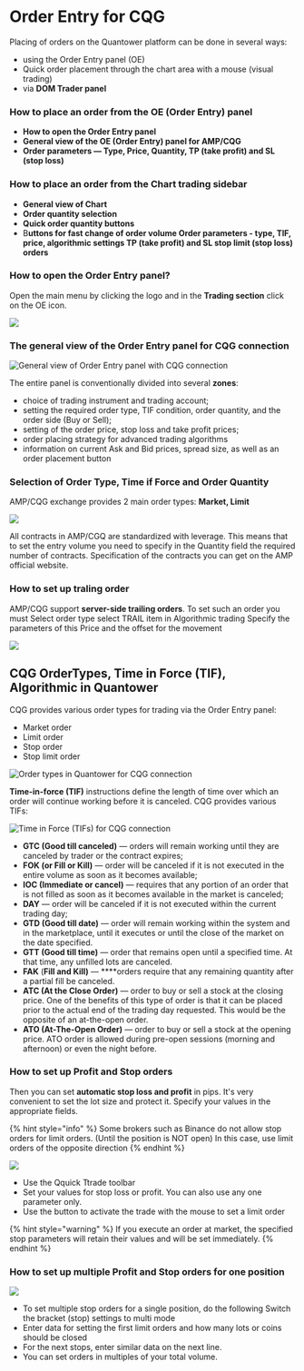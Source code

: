 # Order Entry for CQG

Placing of orders on the Quantower platform can be done in several ways:

* using the Order Entry panel \(OE\)
* Quick order placement through the chart area with a mouse \(visual trading\)
* via **DOM Trader panel**

### **How to place an order from the OE \(Order Entry\) panel**

* **How to open the Order Entry panel**
* **General view of the OE \(Order Entry\) panel for AMP/CQG**
* **Order parameters — Type, Price, Quantity, TP \(take profit\) and SL \(stop loss\)**

### **How to place an order from the Chart trading sidebar**

* **General view of Chart** 
* **Order quantity selection**
* **Quick order quantity buttons**
* B**uttons for fast change of order volume Order parameters - type, TIF, price, algorithmic settings TP \(take profit\) and SL stop limit \(stop loss\) orders**

### How to open the Order Entry panel?

Open the main menu by clicking the logo and in the **Trading section** click on the OE icon.



![](https://gblobscdn.gitbook.com/assets%2F-LD6FsRvQ3jgwJIg6O7r%2F-MD-SK9sGBjGPAf-tTT9%2F-MD-T9TmTXv89aeFt1Bc%2FOE%20general.png?alt=media&token=85f80f2b-ad97-4231-b9ff-89fe988a5466)





### The general view of the Order Entry panel for CQG connection 

![General view of Order Entry panel with CQG connection](../../.gitbook/assets/image%20%28304%29.png)

The entire panel is conventionally divided into several **zones**:

* choice of trading instrument and trading account;
* setting the required order type, TIF condition, order quantity, and the order side \(Buy or Sell\);
* setting of the order price, stop loss and take profit prices;
* order placing strategy for advanced trading algorithms
* information on current Ask and Bid prices, spread size, as well as an order placement button

### Selection of Order Type, Time if Force and Order Quantity

AMP/CQG exchange provides 2 main order types: **Market, Limit**

![](../../.gitbook/assets/image%20%28305%29.png)

 



All contracts in AMP/CGQ are standardized with leverage. This means that to set the entry volume you need to specify in the Quantity field the required number of contracts. Specification of the contracts you can get on the AMP official website.



### How to set up traling order

AMP/CQG support **server-side trailing orders**. To set such an order you must Select order type select TRAIL item in Algorithmic trading Specify the parameters of this Price and the offset for the movement



![](../../.gitbook/assets/animaciya-8-.gif)



## CQG OrderTypes, Time in Force \(TIF\), Algorithmic in Quantower

CQG provides various order types for trading via the Order Entry panel:

* Market order
* Limit order
* Stop order
* Stop limit order

![Order types in Quantower for CQG connection](../../.gitbook/assets/image%20%28218%29.png)

**Time-in-force \(TIF\)** instructions define the length of time over which an order will continue working before it is canceled. CQG provides various TIFs:

![Time in Force \(TIFs\) for CQG connection](../../.gitbook/assets/image%20%28217%29.png)

* **GTC \(Good till canceled\)** — orders will remain working until they are canceled by trader or the contract expires;
* **FOK \(or Fill or Kill\)** —  order will be canceled if it is not executed in the entire volume as soon as it becomes available;
* **IOC \(Immediate or cancel\)** — requires that any portion of an order that is not filled as soon as it becomes available in the market is canceled;
* **DAY** — order will be canceled if it is not executed within the current trading day;
* **GTD \(Good till date\)** — order will remain working within the system and in the marketplace, until it executes or until the close of the market on the date specified.
* **GTT \(Good till time\)** — order that remains open until a specified time. At that time, any unfilled lots are canceled.
* **FAK** \(**Fill and Kill\)** — ****orders require that any remaining quantity after a partial fill be canceled.
* **ATC \(At the Close Order\)** — order to buy or sell a stock at the closing price. One of the benefits of this type of order is that it can be placed prior to the actual end of the trading day requested. This would be the opposite of an at-the-open order.
* **ATO \(At-The-Open Order\)** — order to buy or sell a stock at the opening price. ATO order is allowed during pre-open sessions \(morning and afternoon\) or even the night before.



### How to set up Profit and Stop orders

Then you can set **automatic stop loss and profit** in pips. It's very convenient to set the lot size and protect it. Specify your values in the appropriate fields.

{% hint style="info" %}
Some brokers such as Binance do not allow stop orders for limit orders. \(Until the position is NOT open\) In this case, use limit orders of the opposite direction
{% endhint %}

![](../../.gitbook/assets/animaciya-3-%20%281%29.gif)

* Use the Qquick Ttrade toolbar 
* Set your values for stop loss or profit. You can also use any one parameter only. 
* Use the button to activate the trade with the mouse to set a limit order

{% hint style="warning" %}
If you execute an order at market, the specified stop parameters will retain their values and will be set immediately.
{% endhint %}

### How to set up  multiple Profit and Stop orders for one position

![](../../.gitbook/assets/animaciya-4-.gif)

* To set multiple stop orders for a single position, do the following Switch the bracket \(stop\) settings to multi mode 
* Enter data for setting the first limit orders and how many lots or coins should be closed 
* For the next stops, enter similar data on the next line.
*  You can set orders in multiples of your total volume.



